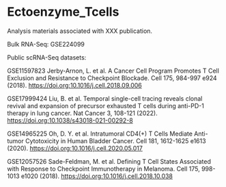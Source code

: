 # Ectoenzyme_Tcells
Analysis materials associated with XXX publication. 

Bulk RNA-Seq: GSE224099

Public scRNA-Seq datasets:

GSE11597823 
Jerby-Arnon, L. et al. A Cancer Cell Program Promotes T Cell Exclusion and Resistance to Checkpoint Blockade. Cell 175, 984-997 e924 (2018). https://doi.org:10.1016/j.cell.2018.09.006

GSE17999424
Liu, B. et al. Temporal single-cell tracing reveals clonal revival and expansion of precursor exhausted T cells during anti-PD-1 therapy in lung cancer. Nat Cancer 3, 108-121 (2022). https://doi.org:10.1038/s43018-021-00292-8

GSE14965225
Oh, D. Y. et al. Intratumoral CD4(+) T Cells Mediate Anti-tumor Cytotoxicity in Human Bladder Cancer. Cell 181, 1612-1625 e1613 (2020). https://doi.org:10.1016/j.cell.2020.05.017

GSE12057526 
Sade-Feldman, M. et al. Defining T Cell States Associated with Response to Checkpoint Immunotherapy in Melanoma. Cell 175, 998-1013 e1020 (2018). https://doi.org:10.1016/j.cell.2018.10.038
